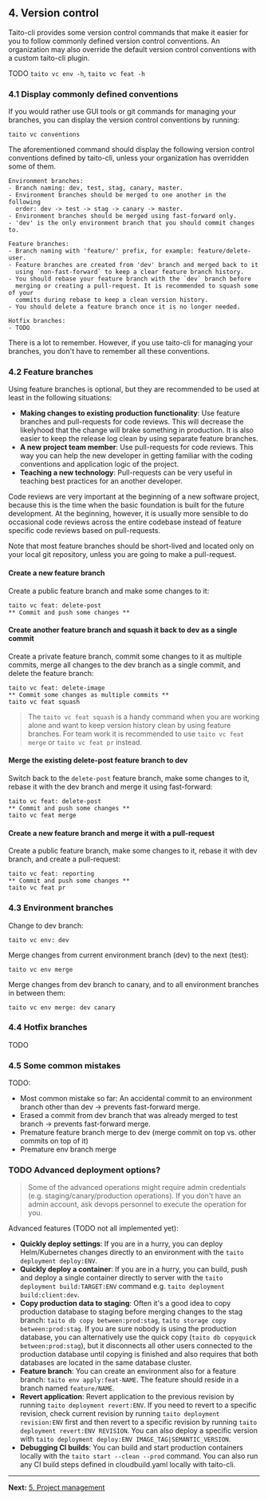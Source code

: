 ## 4. Version control

Taito-cli provides some version control commands that make it easier for you to follow commonly defined version control conventions. An organization may also override the default version control conventions with a custom taito-cli plugin.

TODO `taito vc env -h`, `taito vc feat -h`

### 4.1 Display commonly defined conventions

If you would rather use GUI tools or git commands for managing your branches, you can display the version control conventions by running:

```shell
taito vc conventions
```

The aforementioned command should display the following version control conventions defined by taito-cli, unless your organization has overridden some of them.

```
Environment branches:
- Branch naming: dev, test, stag, canary, master.
- Environment branches should be merged to one another in the following
  order: dev -> test -> stag -> canary -> master.
- Environment branches should be merged using fast-forward only.
- 'dev' is the only environment branch that you should commit changes to.

Feature branches:
- Branch naming with 'feature/' prefix, for example: feature/delete-user.
- Feature branches are created from 'dev' branch and merged back to it
  using `non-fast-forward` to keep a clear feature branch history.
- You should rebase your feature branch with the `dev` branch before
  merging or creating a pull-request. It is recommended to squash some of your
  commits during rebase to keep a clean version history.
- You should delete a feature branch once it is no longer needed.

Hotfix branches:
- TODO
```

There is a lot to remember. However, if you use taito-cli for managing your branches, you don't have to remember all these conventions.

### 4.2 Feature branches

Using feature branches is optional, but they are recommended to be used at least in the following situations:

* **Making changes to existing production functionality**: Use feature branches and pull-requests for code reviews. This will decrease the likelyhood that the change will brake something in production. It is also easier to keep the release log clean by using separate feature branches.
* **A new project team member**: Use pull-requests for code reviews. This way you can help the new developer in getting familiar with the coding conventions and application logic of the project.
* **Teaching a new technology**: Pull-requests can be very useful in teaching best practices for an another developer.

Code reviews are very important at the beginning of a new software project, because this is the time when the basic foundation is built for the future development. At the beginning, however, it is usually more sensible to do occasional code reviews across the entire codebase instead of feature specific code reviews based on pull-requests.

Note that most feature branches should be short-lived and located only on your local git repository, unless you are going to make a pull-request.

#### Create a new feature branch

Create a public feature branch and make some changes to it:

```
taito vc feat: delete-post
** Commit and push some changes **
```

#### Create another feature branch and squash it back to dev as a single commit

Create a private feature branch, commit some changes to it as multiple commits, merge all changes to the dev branch as a single commit, and delete the feature branch:

```
taito vc feat: delete-image
** Commit some changes as multiple commits **
taito vc feat squash
```

> The `taito vc feat squash` is a handy command when you are working alone and want to keep version history clean by using feature branches. For team work it is recommended to use `taito vc feat merge` or `taito vc feat pr` instead.

#### Merge the existing delete-post feature branch to dev

Switch back to the `delete-post` feature branch, make some changes to it, rebase it with the dev branch and merge it using fast-forward:

```
taito vc feat: delete-post
** Commit and push some changes **
taito vc feat merge
```

#### Create a new feature branch and merge it with a pull-request

Create a public feature branch, make some changes to it, rebase it with dev branch, and create a pull-request:

```
taito vc feat: reporting
** Commit and push some changes **
taito vc feat pr
```

### 4.3 Environment branches

Change to dev branch:

```
taito vc env: dev
```

Merge changes from current environment branch (dev) to the next (test):

```
taito vc env merge
```

Merge changes from dev branch to canary, and to all environment branches in between them:

```
taito vc env merge: dev canary
```

### 4.4 Hotfix branches

TODO

### 4.5 Some common mistakes

TODO:
* Most common mistake so far: An accidental commit to an environment branch other than dev -> prevents fast-forward merge.
* Erased a commit from dev branch that was already merged to test branch -> prevents fast-forward merge.
* Premature feature branch merge to dev (merge commit on top vs. other commits on top of it)
* Premature env branch merge

### TODO Advanced deployment options?

> Some of the advanced operations might require admin credentials (e.g. staging/canary/production operations). If you don't have an admin account, ask devops personnel to execute the operation for you.

Advanced features (TODO not all implemented yet):

* **Quickly deploy settings**: If you are in a hurry, you can deploy Helm/Kubernetes changes directly to an environment with the `taito deployment deploy:ENV`.
* **Quickly deploy a container**: If you are in a hurry, you can build, push and deploy a single container directly to server with the `taito deployment build:TARGET:ENV` command e.g. `taito deployment build:client:dev`.
* **Copy production data to staging**: Often it's a good idea to copy production database to staging before merging changes to the stag branch: `taito db copy between:prod:stag`, `taito storage copy between:prod:stag`. If you are sure nobody is using the production database, you can alternatively use the quick copy (`taito db copyquick between:prod:stag`), but it disconnects all other users connected to the production database until copying is finished and also requires that both databases are located in the same database cluster.
* **Feature branch**: You can create an environment also for a feature branch: `taito env apply:feat-NAME`. The feature should reside in a branch named `feature/NAME`.
* **Revert application**: Revert application to the previous revision by running `taito deployment revert:ENV`. If you need to revert to a specific revision, check current revision by running `taito deployment revision:ENV` first and then revert to a specific revision by running `taito deployment revert:ENV REVISION`. You can also deploy a specific version with `taito deployment deploy:ENV IMAGE_TAG|SEMANTIC_VERSION`.
* **Debugging CI builds**: You can build and start production containers locally with the `taito start --clean --prod` command. You can also run any CI build steps defined in cloudbuild.yaml locally with taito-cli.


---

**Next:** [5. Project management](05-project-management.md)
